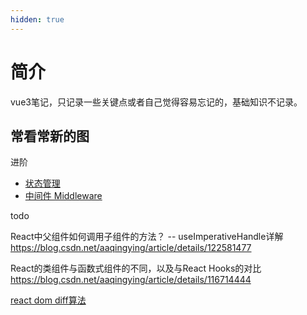 ```yaml
---
hidden: true
---
```

# 简介

vue3笔记，只记录一些关键点或者自己觉得容易忘记的，基础知识不记录。

## 常看常新的图

进阶

* [状态管理](./状态管理.md)
* [中间件 Middleware ](./Middleware.md)


todo

React中父组件如何调用子组件的方法？ -- useImperativeHandle详解
https://blog.csdn.net/aaqingying/article/details/122581477

React的类组件与函数式组件的不同，以及与React Hooks的对比
https://blog.csdn.net/aaqingying/article/details/116714444



[react dom diff算法](https://juejin.cn/post/6920790826280812551)













